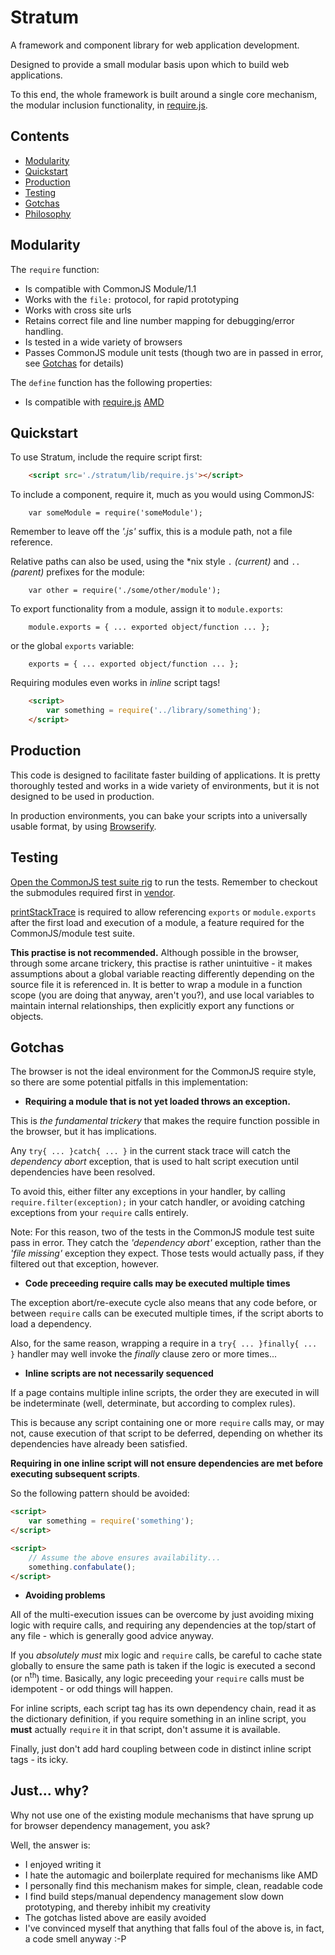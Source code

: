 # Stratum

A framework and component library for web application development.

Designed to provide a small modular basis upon which to build web applications.

To this end, the whole framework is built around a single core mechanism, the
modular inclusion functionality, in [require.js](./lib/require.js).


## Contents

* [Modularity](#modularity)
* [Quickstart](#quickstart)
* [Production](#production)
* [Testing](#testing)
* [Gotchas](#gotchas)
* [Philosophy](#just-why)


## Modularity

The `require` function:
* Is compatible with CommonJS Module/1.1
* Works with the `file:` protocol, for rapid prototyping
* Works with cross site urls
* Retains correct file and line number mapping for debugging/error handling.
* Is tested in a wide variety of browsers
* Passes CommonJS module unit tests (though two are in passed in error, see
[Gotchas](#Gotchas) for details)

The `define` function has the following properties:
* Is compatible with [require.js](http://requirejs.org)
[AMD](http://requirejs.org/docs/whyamd.html)

## Quickstart

To use Stratum, include the require script first:

``` HTML
	<script src='./stratum/lib/require.js'></script>
```


To include a component, require it, much as you would using CommonJS:

``` JS
	var someModule = require('someModule');
```

Remember to leave off the *'.js'* suffix, this is a module path, not a file
reference.


Relative paths can also be used, using the *nix style `.` *(current)* and `..`
*(parent)* prefixes for the module:

``` JS
	var other = require('./some/other/module');
```


To export functionality from a module, assign it to `module.exports`:

``` JS
	module.exports = { ... exported object/function ... };
```


or the global `exports` variable:

``` JS
	exports = { ... exported object/function ... };
```

Requiring modules even works in *inline* script tags!

``` HTML
	<script>
		var something = require('../library/something');
	</script>
```


## Production

This code is designed to facilitate faster building of applications.  It is
pretty thoroughly tested and works in a wide variety of environments, but it is
not designed to be used in production.

In production environments, you can bake your scripts into a universally usable
format, by using
[Browserify](https://github.com/substack/node-browserify).

## Testing

[Open the CommonJS test suite rig](./test/require/commonjs/index.html) to run
the tests. Remember to checkout the submodules required first in
[vendor](./vendor).

[printStackTrace](https://github.com/stacktracejs/stacktrace.js) is required to
allow referencing `exports` or `module.exports` after the first load and
execution of a module, a feature required for the CommonJS/module test suite.

**This practise is not recommended.**
Although possible in the browser, through some arcane trickery, this practise is
rather unintuitive - it makes assumptions about a global variable reacting
differently depending on the source file it is referenced in.  It is better to
wrap a module in a function scope (you are doing that anyway, aren't you?), and
use local variables to maintain internal relationships, then explicitly export
any functions or objects.


## Gotchas

The browser is not the ideal environment for the CommonJS require style, so
there are some potential pitfalls in this implementation:

- **Requiring a module that is not yet loaded throws an exception.**

This is *the fundamental trickery* that makes the require function possible in
the browser, but it has implications.

Any `try{ ... }catch{ ... }` in the current stack trace will catch the
*dependency abort* exception, that is used to halt script execution until
dependencies have been resolved.

To avoid this, either filter any exceptions in your handler, by calling
`require.filter(exception);` in your catch handler, or avoiding catching
exceptions from your `require` calls entirely.

Note: For this reason, two of the tests in the CommonJS module test suite pass
in error.  They catch the *'dependency abort'* exception, rather than the *'file
missing'* exception they expect.  Those tests would actually pass, if they
filtered out that exception, however.

- **Code preceeding require calls may be executed multiple times**

The exception abort/re-execute cycle also means that any code before, or between
`require` calls can be executed multiple times, if the script aborts to load a
dependency.

Also, for the same reason, wrapping a require in a `try{ ... }finally{ ... }`
handler may well invoke the *finally* clause zero or more times...

- **Inline scripts are not necessarily sequenced**

If a page contains multiple inline scripts, the order they are executed in will
be indeterminate (well, determinate, but according to complex rules).

This is because any script containing one or more `require` calls may, or may
not, cause execution of that script to be deferred, depending on whether its
dependencies have already been satisfied.

**Requiring in one inline script will not ensure dependencies are
met before executing subsequent scripts**.

So the following pattern should be avoided:

``` HTML
<script>
	var something = require('something');
</script>

<script>
	// Assume the above ensures availability...
	something.confabulate();
</script>
```

- **Avoiding problems**

All of the multi-execution issues can be overcome by just avoiding mixing logic
with require calls, and requiring any dependencies at the top/start of any
file - which is generally good advice anyway.

If you *absolutely must* mix logic and `require` calls, be careful to cache state
globally to ensure the same path is taken if the logic is executed a second
(or n<sup>th</sup>) time.  Basically, any logic preceeding your `require` calls
must be idempotent - or odd things will happen.

For inline scripts, each script tag has its own dependency chain, read it as the
dictionary definition, if you require something in an inline script, you
**must** actually `require` it in that script, don't assume it is available.

Finally, just don't add hard coupling between code in distinct inline script
tags - its icky.


## Just... why?

Why not use one of the existing module mechanisms that have sprung up for
browser dependency management, you ask?

Well, the answer is:

* I enjoyed writing it
* I hate the automagic and boilerplate required for mechanisms like AMD
* I personally find this mechanism makes for simple, clean, readable code
* I find build steps/manual dependency management slow down prototyping, and
thereby inhibit my creativity
* The gotchas listed above are easily avoided
* I've convinced myself that anything that falls foul of the above is, in fact,
a code smell anyway :-P
